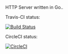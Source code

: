HTTP Server written in Go..

Travis-CI status: 

[![Build Status](https://travis-ci.org/rjturek/httpsvr.svg?branch=master)](https://travis-ci.org/rjturek/httpsvr)



CircleCI status:

[![CircleCI](https://circleci.com/gh/rjturek/httpsvr.svg?style=svg)](https://circleci.com/gh/rjturek/httpsvr)

